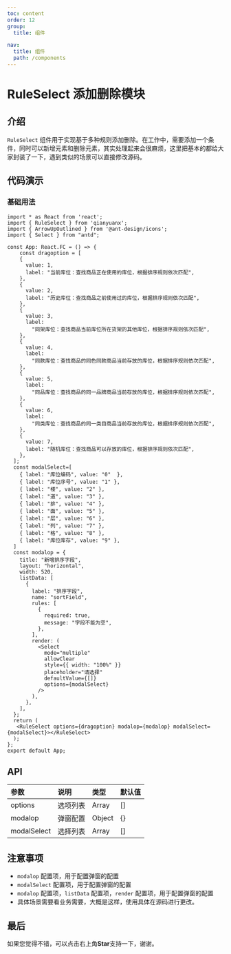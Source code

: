 ```yaml
---
toc: content
order: 12
group:
  title: 组件

nav:
  title: 组件
  path: /components
---
```


# RuleSelect 添加删除模块

## 介绍

`RuleSelect` 组件用于实现基于多种规则添加删除。在工作中，需要添加一个条件，同时可以新增元素和删除元素，其实处理起来会很麻烦，这里把基本的都给大家封装了一下，遇到类似的场景可以直接修改源码。

## 代码演示

### 基础用法

```tsx
import * as React from 'react';
import { RuleSelect } from 'qianyuanx';
import { ArrowUpOutlined } from '@ant-design/icons';
import { Select } from "antd";

const App: React.FC = () => {
    const dragoption = [
    {
      value: 1,
      label: "当前库位：查找商品正在使用的库位，根据排序规则依次匹配",
    },
    {
      value: 2,
      label: "历史库位：查找商品之前使用过的库位，根据排序规则依次匹配",
    },
    {
      value: 3,
      label:
        "同架库位：查找商品当前库位所在货架的其他库位，根据排序规则依次匹配",
    },
    {
      value: 4,
      label:
        "同款库位：查找商品的同色同款商品当前存放的库位，根据排序规则依次匹配",
    },
    {
      value: 5,
      label:
        "同品库位：查找商品的同一品牌商品当前存放的库位，根据排序规则依次匹配",
    },
    {
      value: 6,
      label:
        "同类库位：查找商品的同一类目商品当前存放的库位，根据排序规则依次匹配",
    },
    {
      value: 7,
      label: "随机库位：查找商品可以存放的库位，根据排序规则依次匹配",
    },
  ];
  const modalSelect=[
    { label: "库位编码", value: "0"  },
    { label: "库位序号", value: "1" },
    { label: "楼", value: "2" },
    { label: "道", value: "3" },
    { label: "排", value: "4" },
    { label: "面", value: "5" },
    { label: "层", value: "6" },
    { label: "列", value: "7" },
    { label: "格", value: "8" },
    { label: "库位库存", value: "9" },
  ]
  const modalop = {
    title: "新增排序字段",
    layout: "horizontal",
    width: 520,
    listData: [
      {
        label: "排序字段",
        name: "sortField",
        rules: [
          {
            required: true,
            message: "字段不能为空",
          },
        ],
        render: (
          <Select
            mode="multiple"
            allowClear
            style={{ width: "100%" }}
            placeholder="请选择"
            defaultValue={[]}
            options={modalSelect}
          />
        ),
      },
    ],
  };
  return (
   <RuleSelect options={dragoption} modalop={modalop} modalSelect={modalSelect}></RuleSelect>
  );
};
export default App;
```

## API

| 参数 | 说明 | 类型 | 默认值 |
| :--- | :--- | :--- | :--- |
| options | 选项列表 | Array | [] |
| modalop | 弹窗配置 | Object | {} |
| modalSelect | 选择列表 | Array | [] |

## 注意事项

- `modalop` 配置项，用于配置弹窗的配置
- `modalSelect` 配置项，用于配置弹窗的配置
- `modalop` 配置项，`listData` 配置项，`render` 配置项，用于配置弹窗的配置
- 具体场景需要看业务需要，大概是这样，使用具体在源码进行更改。
## 最后

如果您觉得不错，可以点击右上角**Star**支持一下，谢谢。
